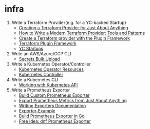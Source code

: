 # infra
1. Write a Terraform Provider(e.g. for a YC-backed Startup)
    - [Creating a Terraform Provider for Just About Anything](https://www.youtube.com/watch?v=noxwUVet5RE)
    - [How to Write a Modern Terraform Provider: Tools and Patterns](https://www.youtube.com/watch?v=XlxkqXQCZ4Y)
    - [Create a Terraform provider with the Plugin Framework](https://www.youtube.com/watch?v=16qs7LJSyps&t=66s)
    - [Terraform Plugin Framework](https://developer.hashicorp.com/terraform/plugin/framework)
    - [YC Startups](https://docs.google.com/document/d/1CkzB06HJNA4QsctcFG3fnH-2k55ZeA7F-MV3th8pHk8/edit?usp=sharing)
2. Write an AWS/Azure/GCP CLI
    - [Secrets Bulk Upload](https://x.com/odirionyeo/status/1671216700782436353)
3. Write a Kubernetes Operator/Controller
    - [Kubernetes Operator Resources](https://github.com/calvin-puram/awesome-kubernetes-operator-resources)
    - [Kubernetes Controller](https://x.com/odirionyeo/status/1671216700782436353) 
5. Write a Kubernetes CLI
    - [Working with Kubernetes API](https://iximiuz.com/en/series/working-with-kubernetes-api/)
6. Write a Prometheus Exporter
    - [Build Custom Prometheus Exporter](https://www.youtube.com/watch?v=3wT0zSsQb58)
    - [Export Prometheus Metrics from Just About Anything](https://www.youtube.com/watch?v=Zk09Mbu0YQk)
    - [Writing Exporters Documentation](https://prometheus.io/docs/instrumenting/writing_exporters/)
    - [Exporter-Example](https://github.com/mikejoh/exporter-example)
    - [Build Prometheus Exporter in Go](https://www.civo.com/learn/build-your-own-prometheus-exporter-in-go)
    - [Free Idea: dnf Prometheus Exporter](https://flameeyes.blog/2023/11/05/free-idea-dnf-prometheus-exporter/)
